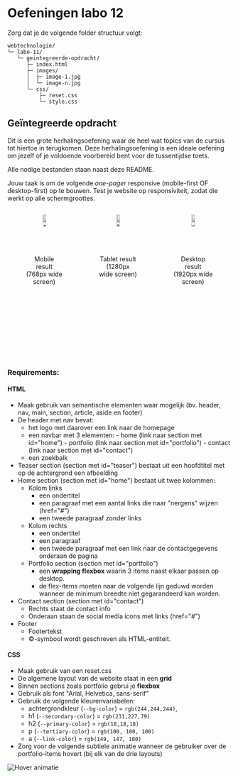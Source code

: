 # Oefeningen labo 12

Zorg dat je de volgende folder structuur volgt:

```
webtechnologie/
└─ labo-11/
   └─ geintegreerde-opdracht/
      ├─ index.html
      ├─ images/
      │  ├─ image-1.jpg
      │  └─ image-n.jpg
      └─ css/
          ├─ reset.css
          └─ style.css
```

## Geïntegreerde opdracht

Dit is een grote herhalingsoefening waar de heel wat topics van de cursus tot hiertoe in terugkomen. Deze herhalingsoefening is een ideale oefening om jezelf of je voldoende voorbereid bent voor de tussentijdse toets.

Alle nodige bestanden staan naast deze README.

Jouw taak is om de volgende _one-pager_ responsive (mobile-first OF desktop-first) op te bouwen.
Test je website op responsiviteit, zodat die werkt op alle schermgroottes.

<div style="display: flex; justify-content: space-between; text-align: center;">
<figure>
  <picture>
    <img src="./index-768px.png" width="30%" alt="mobile result">
  </picture>
  <figcaption>Mobile result (768px wide screen)</figcaption>
</figure>

<figure>
  <picture>
    <img src="./index-1280px.png" width="30%" alt="tablet result">
  </picture>
  <figcaption>Tablet result (1280px wide screen)</figcaption>
</figure>

<figure>
  <picture>
    <img src="./index-1920px.png" width="30%" alt="desktop result">
  </picture>
  <figcaption>Desktop result (1920px wide screen)</figcaption>
</figure>
</div>

### Requirements:

#### HTML

- Maak gebruik van semantische elementen waar mogelijk (bv. header, nav, main, section, article, aside en footer)
- De header met nav bevat:
  - het logo met daarover een link naar de homepage
  - een navbar met 3 elementen: - home (link naar section met id="home") - portfolio (link naar section met id="portfolio") - contact (link naar section met id="contact")
  - een zoekbalk
- Teaser section (section met id="teaser") bestaat uit een hoofdtitel met op de achtergrond een afbeelding
- Home section (section met id="home") bestaat uit twee kolommen:
  - Kolom links
    - een ondertitel
    - een paragraaf met een aantal links die naar "nergens" wijzen (href="#")
    - een tweede paragraaf zonder links
  - Kolom rechts
    - een ondertitel
    - een paragraaf
    - een tweede paragraaf met een link naar de contactgegevens onderaan de pagina
  - Portfolio section (section met id="portfolio")
    - een **wrapping flexbox** waarin 3 items naast elkaar passen op desktop.
    - de flex-items moeten naar de volgende lijn geduwd worden wanneer de minimum breedte niet gegarandeerd kan worden.
- Contact section (section met id="contact")
  - Rechts staat de contact info
  - Onderaan staan de social media icons met links (href="#")
- Footer
  - Footertekst
  - ©-symbool wordt geschreven als HTML-entiteit.

#### CSS

- Maak gebruik van een reset.css
- De algemene layout van de website staat in een **grid**
- Binnen sections zoals portfolio gebrui je **flexbox**
- Gebruik als font "Arial, Helvetica, sans-serif"
- Gebruik de volgende kleurenvariabelen:
  - achtergrondkleur (`--bg-color`) = `rgb(244,244,244)`,
  - h1 (`--secondary-color`) = `rgb(231,227,79)`
  - h2 (`--primary-color`) = `rgb(18,18,18)`
  - p (`--tertiary-color`) = `rgb(100, 100, 100)`
  - a (`--link-color`) = `rgb(149, 147, 100)`
- Zorg voor de volgende subtiele animatie wanneer de gebruiker over de portfolio-items hovert (bij elk van de drie layouts)

![Hover animatie](./hover-animatie.gif)
